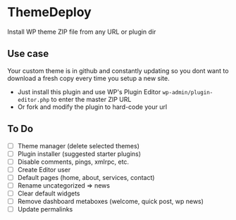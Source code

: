 # ThemeDeploy
Install WP theme ZIP file from any URL or plugin dir

## Use case
Your custom theme is in github and constantly updating so you dont want to download a fresh copy every time you setup a new site.
- Just install this plugin and use WP's Plugin Editor `wp-admin/plugin-editor.php` to enter the master ZIP URL
- Or fork and modify the plugin to hard-code your url


## To Do
* [ ] Theme manager (delete selected themes)
* [ ] Plugin installer (suggested starter plugins)
* [ ] Disable comments, pings, xmlrpc, etc.
* [ ] Create Editor user
* [ ] Default pages (home, about, services, contact)
* [ ] Rename uncategorized => news
* [ ] Clear default widgets
* [ ] Remove dashboard metaboxes (welcome, quick post, wp news)
* [ ] Update permalinks

